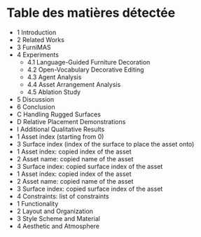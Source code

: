 # Table des matières détectée

- 1 Introduction
- 2 Related Works
- 3 FurniMAS
- 4 Experiments
  - 4.1 Language-Guided Furniture Decoration
  - 4.2 Open-Vocabulary Decorative Editing
  - 4.3 Agent Analysis
  - 4.4 Asset Arrangement Analysis
  - 4.5 Ablation Study
- 5 Discussion
- 6 Conclusion
- C Handling Rugged Surfaces
- D Relative Placement Demonstrations
- I Additional Qualitative Results
- 1 Asset index (starting from 0)
- 3 Surface index (index of the surface to place the asset onto)
- 1 Asset index: copied index of the asset
- 2 Asset name: copied name of the asset
- 3 Surface index: copied surface index of the asset
- 1 Asset index: copied index of the asset
- 2 Asset name: copied name of the asset
- 3 Surface index: copied surface index of the asset
- 4 Constraints: list of constraints
- 1 Functionality
- 2 Layout and Organization
- 3 Style Scheme and Material
- 4 Aesthetic and Atmosphere
